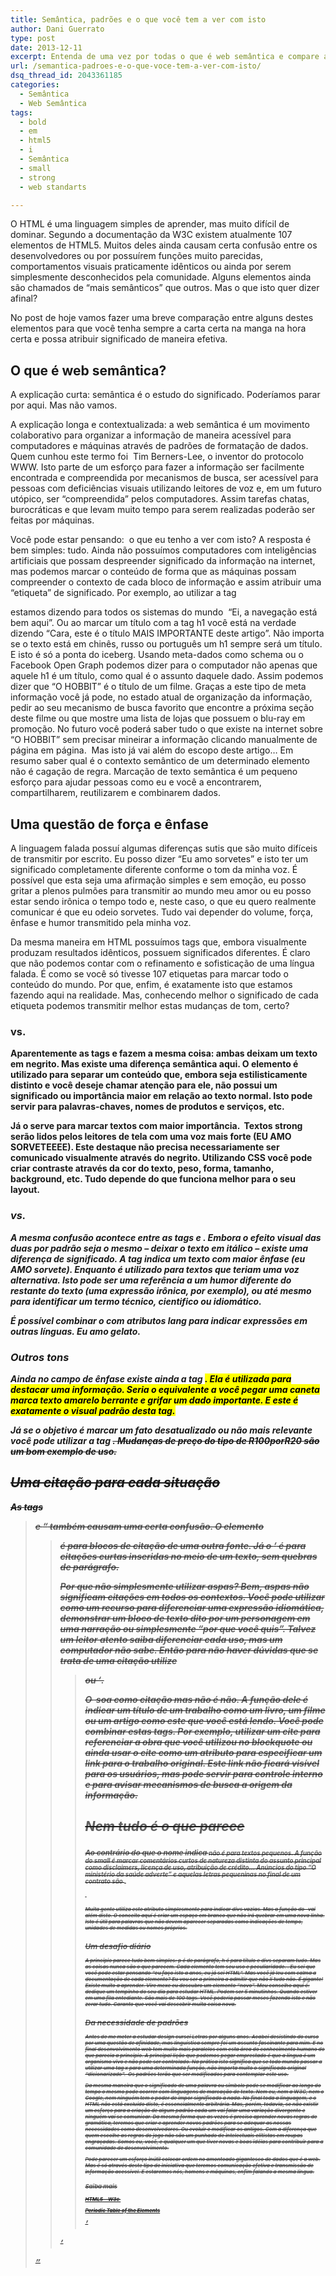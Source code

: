 ```yaml
---
title: Semântica, padrões e o que você tem a ver com isto
author: Dani Guerrato
type: post
date: 2013-12-11
excerpt: Entenda de uma vez por todas o que é web semântica e compare as principais diferenças entre alguns elementos de HTML.
url: /semantica-padroes-e-o-que-voce-tem-a-ver-com-isto/
dsq_thread_id: 2043361185
categories:
  - Semântica
  - Web Semântica
tags:
  - bold
  - em
  - html5
  - i
  - Semântica
  - small
  - strong
  - web standarts

---
```

O HTML é uma linguagem simples de aprender, mas muito difícil de dominar. Segundo a documentação da W3C existem atualmente 107 elementos de HTML5. Muitos deles ainda causam certa confusão entre os desenvolvedores ou por possuírem funções muito parecidas, comportamentos visuais praticamente idênticos ou ainda por serem simplesmente desconhecidos pela comunidade. Alguns elementos ainda são chamados de &#8220;mais semânticos&#8221; que outros. Mas o que isto quer dizer afinal? 

No post de hoje vamos fazer uma breve comparação entre alguns destes elementos para que você tenha sempre a carta certa na manga na hora certa e possa atribuir significado de maneira efetiva.

## O que é web semântica?

A explicação curta: semântica é o estudo do significado. Poderíamos parar por aqui. Mas não vamos.

A explicação longa e contextualizada: a web semântica é um movimento colaborativo para organizar a informação de maneira acessível para computadores e máquinas através de padrões de formatação de dados. Quem cunhou este termo foi  Tim Berners-Lee, o inventor do protocolo WWW. Isto parte de um esforço para fazer a informação ser facilmente encontrada e compreendida por mecanismos de busca, ser acessível para pessoas com deficiências visuais utilizando leitores de voz e, em um futuro utópico, ser &#8220;compreendida&#8221; pelos computadores. Assim tarefas chatas, burocráticas e que levam muito tempo para serem realizadas poderão ser feitas por máquinas.

Você pode estar pensando:  o que eu tenho a ver com isto? A resposta é bem simples: tudo. Ainda não possuímos computadores com inteligências artificiais que possam despreender significado da informação na internet, mas podemos marcar o conteúdo de forma que as máquinas possam compreender o contexto de cada bloco de informação e assim atribuir uma &#8220;etiqueta&#8221; de significado. Por exemplo, ao utilizar a tag <nav> estamos dizendo para todos os sistemas do mundo  &#8220;Ei, a navegação está bem aqui&#8221;. Ou ao marcar um título com a tag h1 você está na verdade dizendo &#8220;Cara, este é o título MAIS IMPORTANTE deste artigo&#8221;. Não importa se o texto está em chinês, russo ou português um h1 sempre será um título. E isto é só a ponta do iceberg. Usando meta-dados como schema ou o Facebook Open Graph podemos dizer para o computador não apenas que aquele h1 é um título, como qual é o assunto daquele dado. Assim podemos dizer que &#8220;O HOBBIT&#8221; é o título de um filme. Graças a este tipo de meta informação você já pode, no estado atual de organização da informação, pedir ao seu mecanismo de busca favorito que encontre a próxima seção deste filme ou que mostre uma lista de lojas que possuem o blu-ray em promoção. No futuro você poderá saber tudo o que existe na internet sobre &#8220;O HOBBIT&#8221; sem precisar mineirar a informação clicando manualmente de página em página.  Mas isto já vai além do escopo deste artigo… Em resumo saber qual é o contexto semântico de um determinado elemento não é cagação de regra. Marcação de texto semântica é um pequeno esforço para ajudar pessoas como eu e você a encontrarem, compartilharem, reutilizarem e combinarem dados.

## Uma questão de força e ênfase

A linguagem falada possuí algumas diferenças sutis que são muito difíceis de transmitir por escrito. Eu posso dizer &#8220;Eu amo sorvetes&#8221; e isto ter um significado completamente diferente conforme o tom da minha voz. É possível que esta seja uma afirmação simples e sem emoção, eu posso gritar a plenos pulmões para transmitir ao mundo meu amor ou eu posso estar sendo irônica o tempo todo e, neste caso, o que eu quero realmente comunicar é que eu odeio sorvetes. Tudo vai depender do volume, força, ênfase e humor transmitido pela minha voz.

Da mesma maneira em HTML possuímos tags que, embora visualmente produzam resultados idênticos, possuem significados diferentes. É claro que não podemos contar com o refinamento e sofisticação de uma língua falada. É como se você só tivesse 107 etiquetas para marcar todo o conteúdo do mundo. Por que, enfim, é exatamente isto que estamos fazendo aqui na realidade. Mas, conhecendo melhor o significado de cada etiqueta podemos transmitir melhor estas mudanças de tom, certo?

### <b> vs. <strong>

Aparentemente as tags <b> e <strong> fazem a mesma coisa: ambas deixam um texto em negrito. Mas existe uma diferença semântica aqui. O elemento <b> é utilizado para separar um conteúdo que, embora seja estilisticamente distinto e você deseje chamar atenção para ele, não possui um significado ou importância maior em relação ao texto normal. Isto pode servir para palavras-chaves, nomes de produtos e serviços, etc.

Já o <strong> serve para marcar textos com maior importância.  Textos strong serão lidos pelos leitores de tela com uma voz mais forte (EU AMO SORVETEEEE). Este destaque não precisa necessariamente ser comunicado visualmente através do negrito. Utilizando CSS você pode criar contraste através da cor do texto, peso, forma, tamanho, background, etc. Tudo depende do que funciona melhor para o seu layout.

### <em> vs. <i>

A mesma confusão acontece entre as tags <em> e <i>. Embora o efeito visual das duas por padrão seja o mesmo &#8211; deixar o texto em itálico &#8211; existe uma diferença de significado. A tag <em> indica um texto com maior ênfase (eu AMO sorvete). Enquanto <i> é utilizado para textos que teriam uma voz alternativa. Isto pode ser uma referência a um humor diferente do restante do texto (uma expressão irônica, por exemplo), ou até mesmo para identificar um termo técnico, cientifico ou idiomático.

É possível combinar o <i> com atributos lang para indicar expressões em outras línguas. Eu amo <i lang=&#8221;it&#8221;>gelato</i>.

### Outros tons

Ainda no campo de ênfase existe ainda a tag <mark>. Ela é utilizada para destacar uma informação. Seria o equivalente a você pegar uma caneta marca texto amarelo berrante e grifar um dado importante. E este é exatamente o visual padrão desta tag.

Já se o objetivo é marcar um fato desatualizado ou não mais relevante você pode utilizar a tag <s>. Mudanças de preço do tipo de R$100 por R$20 são um bom exemplo de uso.

## Uma citação para cada situação

As tags <blockquote> e <q> também causam uma certa confusão. O elemento <blockquote> é para blocos de citação de uma outra fonte. Já o <q> é para citações curtas inseridas no meio de um texto, sem quebras de parágrafo.

Por que não simplesmente utilizar aspas? Bem, aspas não significam citações em todos os contextos. Você pode utilizar como um recurso para diferenciar uma expressão idiomática, demonstrar um bloco de texto dito por um personagem em uma narração ou simplesmente &#8220;por que você quis&#8221;. Talvez um leitor atento saiba diferenciar cada uso, mas um computador não sabe. Então para não haver dúvidas que se trata de uma citação utilize <blockquote> ou <q>.

O <cite>  soa como citação mas não é não. A função dele é indicar um título de um trabalho como um livro, um filme ou um artigo como este que você está lendo. Você pode combinar estas tags. Por exemplo, utilizar um cite para referenciar a obra que você utilizou no blockquote ou ainda usar o cite como um atributo para especificar um link para o trabalho original. Este link não ficará visível para os usuários, mas pode servir para controle interno e para avisar mecanismos de busca a origem da informação.

## Nem tudo é o que parece

### <small>

Ao contrário do que o nome indica <small> não é para textos pequenos. A função do small é marcar comentários curtos de natureza distinta do assunto principal como disclaimers, licença de uso, atribuição de crédito&#8230; Anúncios do tipo &#8220;O ministério da saúde adverte&#8221; e aquelas letras pequeninas no final de um contrato são <small>.

### &nbsp;

Muita gente utiliza este atributo simplesmente para indicar divs vazias. Mas a função do &nbsp; vai além disto. O conceito aqui é criar um espaço em branco que não irá quebrar em uma nova linha. Isto é útil para palavras que não devem aparecer separadas como indicações de tempo, unidades de medidas ou nomes próprios.

## Um desafio diário

A princípio parece tudo bem simples: p é de parágrafo, h é para título e divs separam tudo. Mas as coisas nunca são o que parecem. Cada elemento tem seu uso e peculiaridade. . Eu sei que você pode estar pensando &#8220;eu faço isto a anos, eu já sei HTML&#8221;. Mas você já leu com calma a documentação de cada elemento? Eu vou ser a primeira a admitir que não li tudo não. É gigante! Existe muito a aprender. Vire mexe eu descubro um elemento &#8220;novo&#8221;. Meu conselho aqui é: dedique um tempinho do seu dia para estudar HTML. Podem ser 5 minutinhos. Quando estiver em uma fila entediante. São mais de 100 tags. Você poderia passar meses fazendo isto e não zerar tudo. Garanto que você vai descobrir muita coisa nova.

## Da necessidade de padrões

Antes de me meter a estudar design cursei Letras por alguns anos. Acabei desistindo do curso por uma questão de afinidade, mas linguística sempre foi um assunto fascinante para mim. E no final desenvolvimento web tem muito mais paralelos com esta área do conhecimento humano do que parecia a princípio. A principal lição que podemos pegar emprestado é que a língua é um organismo vivo e não pode ser controlado. Na prática isto significa que se todo mundo passar a utilizar uma tag x para uma determinada função, não importa muito o significado original &#8220;dicionarizado&#8221;.  Os padrões terão que ser modificados para contemplar este uso.

Da mesma maneira que o significado de uma palavra ou símbolo pode se modificar ao longo do tempo o mesmo pode ocorrer com linguagens de marcação de texto. Nem eu, nem a W3C, nem o Google, nem ninguém tem o poder de impor significado a nada. No final toda a linguagem, e o HTML não está excluído disto, é essencialmente arbitrária. Mas, porém, todavia, se não existir um esforço para a criação de algum padrão cada um vai falar uma variação divergente e ninguém vai se comunicar. Da mesma forma que as vezes é preciso aprender novas regras de gramática, teremos que criar e aprender novos padrões para se adequar as nossas necessidades como desenvolvedores. Ou evoluir e modificar os antigos. Com a diferença que quem escolhe as regras do jogo não são um punhado de intelectuais elitistas em roupas engraçadas. Somos eu, você, e qualquer um que tiver novas e boas idéias para contribuir para a comunidade de desenvolvimento.

Pode parecer um esforço inútil colocar ordem no amontoado gigantesco de dados que é a web. Mas é só através deste tipo de iniciativa que teremos comunicação efetiva e transmissão de informação acessível. E estaremos nós, homens e máquinas, enfim falando a mesma língua.

### Saiba mais

[HTML5 &#8211; W3c ][1]
  
[Periodic Table of the Elements][2]

 [1]: http://www.w3.org/html/wg/drafts/html/CR/ "HTML5"
 [2]: http://joshduck.com/periodic-table.html "Periodic Table of the Elements"